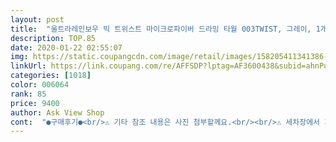 ```yaml
---
layout: post 
title:  "울트라레인보우 빅 트위스트 마이크로파이버 드라잉 타월 003TWIST, 그레이, 1개" 
description: TOP.85 
date: 2020-01-22 02:55:07 
img: https://static.coupangcdn.com/image/retail/images/158205411341386-b71d09b7-0260-4e01-95cc-3a3f14fa532c.jpg 
linkUrl: https://link.coupang.com/re/AFFSDP?lptag=AF3600438&subid=ahnPublicAsk&pageKey=327604457&itemId=1048203866&vendorItemId=3117334465&traceid=V0-113-2e6a292f9236479f 
categories: [1018] 
color: 006064 
rank: 85 
price: 9400 
author: Ask View Shop 
cont:  "●구매후기●<br/>⚠️ 기타 참조 내용은 사진 첨부할께요.<br/><br/>⚠️ 세차장에서 지급하는 일반 타월은 스월마크의 주범입니다.<br/> 가급적 세게 문지르지 마시고 물기만 닦아 낸다는 기분으로 가볍게 닦아내세요.<br/><br/>⭕️ 기능: 흡수율이 좋아서 물기제거 하는 시간이 단축 됩니다.<br/><br/>⭕️ 세차법: 융이 있는면으로 차체에 넓게 펼치셔서 당기시면 됩니다<br/>⭕️ 실오라기 묻어 나온다는분 계신데 사용전에 몇번 털어주시고, 그래도 묻어 나오더라도 어느정도 마르면 다 떨어집니다.<br/><br/>⭕️ 중형차 한대 충분합니다.<br/><br/>⭕️ 크기: 넓게 펼쳐서 잡기에 딱 적당한 사이즈입니다.<br/><br/>⭕️ 품질: 두껍도 어느정도 무게감이 있어서 차체와 밀착성을 더 좋게합니다.<br/> 부드러워서 스월마크 걱정은 없네요.<br/><br/>거의 다 아시는 그 디테일링 동호회 퍼팩트XX 라는<br/>그 당시 샀던건 오래써서 그런지 색상이 좀 밝아<br/>기존 사용하던 드라잉타올이 오래돼서 다시 구입했는데<br/>니로 차량입니다.<br/>크기는 사진에서 보시면 됩니다.<br/><br/>동호회에서 처음 이 상품을 접하고 신세계를 보았던 사람입니다.<br/><br/>무방할  정도입니다.<br/>.<br/>이 타올의 세탁시 주의점은 절대 표백제와<br/>보니깐 같은 브랜드네여ㅋㅋㅋ<br/>생겼고 올의 길이가 살짝 길어진 느낌이며 택배 오자마자 손세탁후 사용해보니 전보다 흡수력이 더 좋아진것 같아요.<br/><br/>섬유유연제 사용하시면 않된다고 합니다.<br/>.<br/>흡수력이 떨어진답니다.<br/><br/>세차후 물기제거에 좋습니다.<br/><br/>손세탁하시면 검정물과 먼지들이 좀  나오는 편입니다만<br/>암튼 물 흡수 좋습니다.<br/><br/>옆면은 좌우로 넓게 잡으시고 쓱~ 훓기만 하세요.<br/><br/>이건 전에것이 낡아서 그럴 수 도 있습니다.<br/><br/>있습니다.<br/>왠만한 30대후반이나 40대 중후반 이신분들은<br/>저같이 샤워타올로 않쓰시구 세차용으로 사용시 그냥 사용하셔도<br/>저는 이것과 같은 타올을 약10년전 적어도 7년은 사용하고<br/>졌지만 아직도 올풀림 하나없이 잘쓰고 있으며 라벨의 차이가 좀<br/>지붕이나 앞유리 중앙과 같이 손이 잘 닿지 않는 부분은<br/>품질은 확실합니다.<br/><br/>한쪽만 잡고 던지셔서 끌어오기만 하면 닦입니다.<br/><br/>혼자 쓰기 좋습니다.<br/><br/>흡수력 정말 끝판왕 이구요 현재는 나이가 들어서 귀찮기도 하며 열정도 식었으며 차도 장기렌트카를 이용하다보니 최근 5년간은 제손으로 세차해본게 없어요 따라서 이 타올은 아주 잘 손빨래를 해서 샤워후 물기 닦는 타올로 사용중에 이걸 쓰다보니 일반 타올을 못 쓰겠더라구요 하나로 쓰려니 세탁을 하고 나면 마를때까지 아쉬운 마음에 하나더 구입했습니다.<br/><br/>" 
---
```

